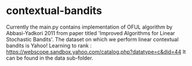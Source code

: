 # contextual-bandits
Currently the main.py contains implementation of OFUL algorithm by Abbasi-Yadkori 2011 from paper titled 'Improved Algorithms for Linear Stochastic Bandits'. 
The dataset on which we perform linear contextual bandits is Yahoo! Learning to rank : https://webscope.sandbox.yahoo.com/catalog.php?datatype=c&did=44
It can be found in the data sub-folder.
